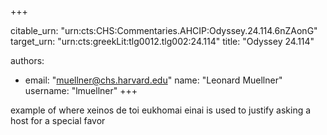 +++


citable_urn: "urn:cts:CHS:Commentaries.AHCIP:Odyssey.24.114.6nZAonG"
target_urn: "urn:cts:greekLit:tlg0012.tlg002:24.114"
title: "Odyssey 24.114"

authors:
- email: "muellner@chs.harvard.edu"
  name: "Leonard Muellner"
  username: "lmuellner"
+++

<p>example of where xeinos de toi eukhomai einai is used to justify asking a host for a special favor</p>